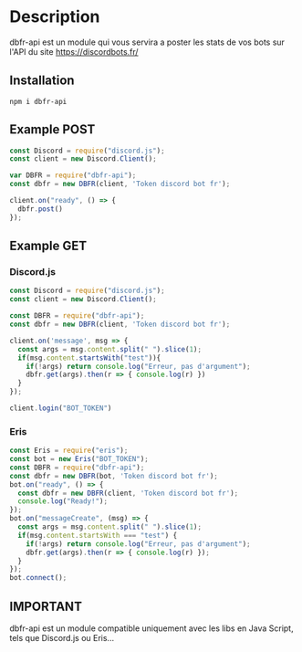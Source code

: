 # Description
dbfr-api est un module qui vous servira a poster les stats de vos bots sur l'API du site https://discordbots.fr/

## Installation
`npm i dbfr-api`

## Example POST
```js
const Discord = require("discord.js");
const client = new Discord.Client();

var DBFR = require("dbfr-api");
const dbfr = new DBFR(client, 'Token discord bot fr');

client.on("ready", () => {
  dbfr.post()
});
```

## Example GET
### Discord.js
```js
const Discord = require("discord.js");
const client = new Discord.Client();

const DBFR = require("dbfr-api");
const dbfr = new DBFR(client, 'Token discord bot fr');

client.on('message', msg => {
  const args = msg.content.split(" ").slice(1);
  if(msg.content.startsWith("test")){
    if(!args) return console.log("Erreur, pas d'argument");
    dbfr.get(args).then(r => { console.log(r) })
  }
});

client.login("BOT_TOKEN")
```
### Eris
```js
const Eris = require("eris");
const bot = new Eris("BOT_TOKEN");
const DBFR = require("dbfr-api");
const dbfr = new DBFR(bot, 'Token discord bot fr');
bot.on("ready", () => {
  const dbfr = new DBFR(client, 'Token discord bot fr');
  console.log("Ready!");
});
bot.on("messageCreate", (msg) => {
  const args = msg.content.split(" ").slice(1);
  if(msg.content.startsWith === "test") {
    if(!args) return console.log("Erreur, pas d'argument");
    dbfr.get(args).then(r => { console.log(r) });
  }
});
bot.connect();
```

## IMPORTANT
dbfr-api est un module compatible uniquement avec les libs en Java Script, tels que Discord.js ou Eris...
